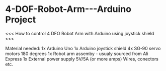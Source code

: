 # 4-DOF-Robot-Arm---Arduino Project

<<< How to control 4 DFO Robot Arm with Arduino using joystick shield >>>

Material needed:
1x Arduino Uno
1x Arduino joystick shield
4x SG-90 servo motors 180 degrees
1x Robot arm assemby - usualy sourced from Ali Express
1x External power supply 5V/5A (or more amps)
Wires, conectors etc.
